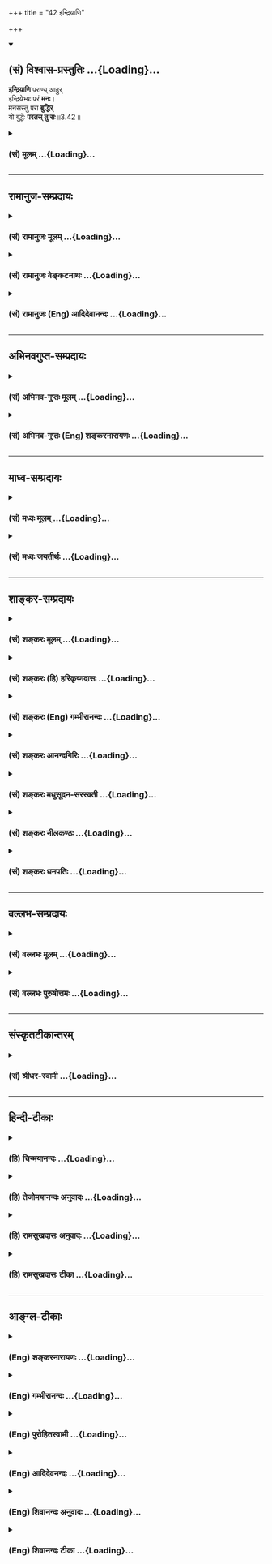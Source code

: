 +++
title = "42 इन्द्रियाणि"

+++
<div class="js_include" newlevelforh1="2" title="(सं) विश्वास-प्रस्तुतिः" unfilled url="/mahAbhAratam/shlokashaH/06-bhIShma-parva/03-bhagavad-gItA-parva/saMskRtam/vishvAsa-prastutiH/03_karma-yogaH/42_indriyANi.md">
<details open><summary><h2>(सं) विश्वास-प्रस्तुतिः ...{Loading}...</h2></summary>

**इन्द्रियाणि** पराण्य् आहुर्  
इन्द्रियेभ्यः परं **मनः**।  
मनसस्तु परा **बुद्धिर्**  
यो बुद्धेः **परतस् तु सः**॥3.42॥
</details>
</div>
<div class="js_include collapsed" newlevelforh1="3" title="(सं) मूलम्" unfilled url="/mahAbhAratam/shlokashaH/06-bhIShma-parva/03-bhagavad-gItA-parva/saMskRtam/mUlam/03_karma-yogaH/42_indriyANi.md">
<details><summary><h3>(सं) मूलम् ...{Loading}...</h3></summary>

इन्द्रियाणि पराण्याहुरिन्द्रियेभ्यः परं मनः।  
मनसस्तु परा बुद्धिर्यो बुद्धेः परतस्तु सः।।3.42।।
</details>
</div>


_________________
## रामानुज-सम्प्रदायः
<div class="js_include collapsed" newlevelforh1="3" title="(सं) रामानुजः मूलम्" unfilled url="/mahAbhAratam/shlokashaH/06-bhIShma-parva/03-bhagavad-gItA-parva/saMskRtam/rAmAnujaH/mUlam/03_karma-yogaH/42_indriyANi.md">
<details><summary><h3>(सं) रामानुजः मूलम् ...{Loading}...</h3></summary>

।।3.42।। ज्ञानविरोधे प्रधानानि **इन्द्रियाणि आहुः** यत इन्द्रियेषु
विषयव्यापृतेषु आत्मनि ज्ञानं न प्रवर्तते **इन्द्रियेभ्यः परं मनः**
इन्द्रियेषु उपरतेषु अपि मनसि विषयप्रवणे आत्मज्ञानं न संभवति। **मनसः तु
परा बुद्धिः** मनसि विषयान्तरविमुखे अपि विपरीताध्यवसायप्रवृत्तायां बुद्धौ
न आत्मज्ञानं प्रवर्तते। सर्वेषु बुद्धिपर्यन्तेषु उपरतेषु अपि
इच्छापर्यायः कामो रजःसमुद्भवो वर्तते चेत् स एव एतानि इन्द्रियादीनि अपि
स्वविषयेषु वर्तयित्वा आत्मज्ञानं निरुणद्धि तदिदम् उच्यते **यो बुद्धेः
परतः तु सः** इति बुद्धेः अपि यः परः स काम इत्यर्थः।

</details>
</div>
<div class="js_include collapsed" newlevelforh1="3" title="(सं) रामानुजः वेङ्कटनाथः" unfilled url="/mahAbhAratam/shlokashaH/06-bhIShma-parva/03-bhagavad-gItA-parva/saMskRtam/rAmAnujaH/venkaTanAthaH/03_karma-yogaH/42_indriyANi.md">
<details><summary><h3>(सं) रामानुजः वेङ्कटनाथः ...{Loading}...</h3></summary>

  
  
।।3.42।। एवं विरोधिमात्राणामिन्द्रियाणां नियन्तव्यत्वमुक्तम् अथ
मनोबुद्धिकामानां नियन्तव्यतरतमत्वादिसिद्ध्यर्थमुत्तरोत्तरं विरोधितमत्वेन
निर्दिश्यन्त इत्यभिप्रायेणाह ज्ञानविरोधिष्विति। परशब्दस्यात्र
कारणत्वादिपरत्वायोगात् प्राधान्यमेव विवक्षितम् तच्च प्रकरणवशात्
ज्ञानविरोधापेक्षयेत्यभिप्रायेणोक्तंज्ञानविरोधे प्रधानानीति। प्राधान्यं
चेन्द्रियाणां देशकालादिरूपसामान्यविरोध्यन्तरापेक्षया शरीरापेक्षया वा
सूक्ष्मत्वदुर्ग्रहत्वादिभिः इन्द्रियाणां प्राधान्यहेतुं
विरोधित्वप्रकारमाह यत इति। इन्द्रियेभ्यो मनसः परत्वे हेतुमाह
इन्द्रियेष्विति। पूर्ववाक्यात्यतः इत्यनुषञ्जनीयम्। एवमुत्तरत्रापि
हेतुवाक्ये भाव्यम्। विषयासन्निधानहठात्करणादिना बाह्येन्द्रियेषु विषयेभ्य
उपरतेष्वपि मनसा तत्तद्विषयेषु चिन्त्यमानेष्वात्मज्ञानं न स्यात् ततो
बाह्येन्द्रियोपरतिवेलायामपि विरोधित्वादस्य तेभ्यः परत्वम्। मनसो बुद्धेः
परत्वे हेतुमाह मनसि वृत्त्यन्तरेति। ननु मनसो विषयान्तरवृत्तिवैमुख्ये कथं
तद्गोचराध्यवसायप्रवृत्तिः मनसा कञ्चिद्विषयमालम्ब्य तत्रैव हिकुर्यां न
कुर्यां इत्याद्यध्यवसीयते उच्यते नात्र मनसो
निश्शेषव्यापारनिवृत्तिर्वृत्त्यन्तरवैमुख्यं विवक्षितम् किन्तु
बलादप्यशक्यनिरोधस्वारसिकविषयान्तरप्रावण्यनिवृत्तिः। सूचितं
चैतत्पूर्ववाक्येमनसि विषयप्रवणे इति। अतो यदृच्छया निद्रालस्यादिभिर्मनसः
स्वरसतो विषयैकशरणत्वाभावेऽपि दुराग्रहादिमात्रेण विपरीताध्यवसायप्रवृत्तौ
मनसस्तथाविधमपि प्रावण्यं स्यादेव। एवं चमनसस्तु इति तुशब्दः
शङ्कानिरासार्थः एवंविधवैलक्षण्यार्थो वा। अध्यवसायादपि कामस्य परत्वे
हेतुमाह सर्वेष्विति। वासनाकार्यत्वस्य स्वानुरूपाध्यवसायहेतुत्वस्य च
द्योतनायइच्छापर्याय इत्युक्तम्। इन्द्रियमनोबुद्ध्युपरतिवेलायां कथं
कामस्योत्पत्तिरित्यत्रोक्तंरजस्समुद्भव इति
प्राचीनकर्मोन्मिषितरजोदूषितमनोमात्रसमुद्भव इत्यर्थः। नन्विन्द्रियादीनां
विषयान्तरवैमुख्ये सिद्धे विषयेच्छायाः सद्भावेऽपि को विरोधः
आत्मानुभवेच्छया तत्रैवाध्यवसायमनःप्रावण्ययोरुपपत्तेरित्यत्रोक्तं स
एवेत्यादि। सत्यं आत्मेच्छाप्यस्त्येव सा हि कादाचित्काऽल्पसत्त्वमूला
विषयेच्छा तु प्रचितप्राचीनकर्मोद्भावितनिरन्तरानुवृत्तरजोमूला
तस्मादात्मेच्छा यावदात्मदर्शनाध्यवसायादिकं करोति तावद्विषयेच्छा प्रबला
विषयानुभवाध्यवसायादिकमेव कुर्यादिति भावः। एवमत्र कामस्य पूर्वेषां
प्रवर्तकत्ववचनं बुद्धिमनसोरपि पूर्वपूर्वप्रवर्तकत्वस्य उपलक्षणं
मन्तव्यम्। रजस्समुद्भवो वर्तयित्वेति पदाभ्यां
कामस्याध्यवसायादिनिरपेक्षोत्पत्तिकत्वतदुपकरणत्वलक्षणं वैषम्यं
तुशब्दद्योतितं विवृतम् अर्थान्तरपरत्वमनन्वयभ्रमं च
निरस्यन्नुक्तार्थपरतया चतुर्थं पादमुपादत्तेतदिदमुच्यत इति। परतः
इतिशब्दस्यपूर्ववाक्यत्रयस्थपदशब्दतुल्यार्थत्वात् सार्वविभक्तिकप्रत्ययेन
प्रथमार्थत्वं स इत्यस्य प्रकरणसिद्धं विशेष्यं च व्यञ्जयति
बुद्धेरपीति। अहङ्कारस्य भोक्त्रधिष्ठानाद्बुद्धेः परत्वं इति
केषाञ्चिद्व्याख्यानं प्रकृतासङ्गत्यादिभिरनादरणीयम्। ननुइन्द्रियेभ्यः परा
ह्यर्था अर्थेभ्यश्च परं मनः। मनसस्तु पराबुद्धिर्बुद्धेरात्मा महान्
परः।। महतः परमव्यक्तमव्यक्तात्पुरुषः परः। पुरुषान्न परं किञ्चित्सा काष्ठा
सा परा गतिः इति हि कठवल्ल्यां 1।3।1011 नियन्तव्यवर्गः श्रूयते। स्पष्टं
चेदम्आनुमानिकमप्येकेषाम् ब्र.सू.1।4।1 इत्यधिकरणे व्याख्यातम्। अस्मिन्नपि
श्लोके तत्प्रत्यभिज्ञायते। न चेन्द्रियमनसोर्मध्येऽर्थानामदर्शनात्महतः
परमव्यक्तमव्यक्तात्पुरुषः परः इत्यनयोरनुपादानाच्च भिन्नार्थत्वमिति
वाच्यम् सङ्ग्रहविस्तररूपेण कतिपयानभिधानसकलाभिधानयोरुपपत्तेः
सृष्टिप्रकरणादिषु कतिपयसमस्तसृज्यतत्त्वादिनिर्देशवत्। आहुः इति बहुवचनात्
क्वचिदन्यत्रास्यार्थस्याभिधानमवश्याभ्युपगन्तव्यम् ततश्चयो बुद्धेः
परतस्तु सः इत्यस्यबुद्धेरात्मा महान्परः इत्यनेन
तुल्यार्थत्वादात्मविषयत्वमेवोचितम् एवं च सतिएवं बुद्धेः परं बुद्ध्वा
इत्यादौ उत्तरश्लोकेऽपि द्वितीयान्तात्मशब्दश्चेतनविषयतयोपपन्नतरः स्यात्
अतः कथं स काम इति व्याख्यायते उच्यते यद्यपीन्द्रियादित्रयं तदेवात्र
प्रत्यभिज्ञातम् तथापि स एव क्रमोऽत्र कात्स्न्र्येन न विवक्षितः
पूर्वत्रइन्द्रियाणि मनो बुद्धिः 3।40 इति श्लोके
निर्दिष्टानामिन्द्रियादीनां कामपर्यन्तानां चतुर्णां विरोधिनामेवात्र
तारतम्यनिर्देशोपपत्तेः इन्द्रियमनोबुद्धीनां च क्रमस्यात्र न
कश्चिद्भङ्गः। कठवल्ल्यर्थपरत्वे त्वर्थानामत्रानिर्देशान्मात्रया
क्रमभङ्गः स्यात्। विरोधित्वे जेतव्यत्वे च प्रधानतया पूर्वत्रोत्तरत्र च
काम एव व्यपदिश्यते। अतः स एवात्र सर्वप्रधानतयायो बुद्धेः परतस्तु सः इति
निर्देशमर्हति अन्यथा स इति शब्दस्य विशेष्यमौपनिषदं दूरस्थं स्यात् यदि
त्वात्माऽप्यत्र नियन्तव्यतयाऽभिमतः तदाइन्द्रियाणि मनो बुद्धिः 3।40
इत्यत्राप्यात्माप्यधिष्ठानतया व्यपदिश्येत न चैतत् तथाकृतम्। आत्मा हि
तत्र चतुर्भिर्मोहनीयतया व्यपदिष्टः अतश्चतुर्णां नियमनमेवानेन कार्यम् तथा
सत्युत्तरश्लोकस्थात्मशब्दोऽप्येतदनुरोधेन वर्णनीयः। एतस्यैवानुवादो हिएवं
बुद्धेः परम्  
  

</details>
</div>
<div class="js_include collapsed" newlevelforh1="3" title="(सं) रामानुजः (Eng) आदिदेवानन्दः" unfilled url="/mahAbhAratam/shlokashaH/06-bhIShma-parva/03-bhagavad-gItA-parva/saMskRtam/rAmAnujaH/english/AdidevAnandaH/03_karma-yogaH/42_indriyANi.md">
<details><summary><h3>(सं) रामानुजः (Eng) आदिदेवानन्दः ...{Loading}...</h3></summary>

3.42 The senses are called the important obstacles of knowledge, because when the senses keep operating on their objects, the knowledge of the self cannot arise. 'The mind is higher than the senses': even if the senses are withdrawn, if the Manas (mind) ruminates over sense objects,
knowledge of the self cannot be had. 'The intellect (Buddhi) is greater
than the mind', i.e., even if the mind is indifferent to sense objects,
a perverted decision by the intellect can obstruct the dawn of the
knowledge of the self. But even if all of them upto the intellect are
ietened from their activity, still when desire, identified with will,
originating from Rajas, is operating, it by itself obstructs the
knowledge of the self by inducing the senses etc., to operate in their
fields. Thus it is said here: 'But what is greater than intellect is
that.' What is greater than the intellect - is desire. Such is the sense
of the last sentence here.

</details>
</div>


_________________
## अभिनवगुप्त-सम्प्रदायः
<div class="js_include collapsed" newlevelforh1="3" title="(सं) अभिनव-गुप्तः मूलम्" unfilled url="/mahAbhAratam/shlokashaH/06-bhIShma-parva/03-bhagavad-gItA-parva/saMskRtam/abhinava-guptaH/mUlam/03_karma-yogaH/42_indriyANi.md">
<details><summary><h3>(सं) अभिनव-गुप्तः मूलम् ...{Loading}...</h3></summary>

।।3.42 3.43।। अत्र युक्तिं श्लोकद्वयेनाह +++(S omits श्लोकद्वयेन)+++
इन्द्रियाणीति। एवमिति। यत इन्द्रियाणि शत्रुलक्षणात् विषयात् अन्यानि
तेभ्यश्चान्यत् मनः तस्मादपि बुद्धेर्व्यतिरेकः बुद्धेरपि
यस्यान्यस्वभावत्वं स आत्मा। एवमिन्द्रियोत्पन्नेन क्रोधेन कथं मनसः
बुद्धेरात्मनो वा क्षोभ इति पर्यालोचयेत् इत्यर्थः। रहस्यविदां त्वयमाशयः +++(N
ह्ययमाशयः)+++ बुद्धेः यः परत्र वर्तते परोऽहंकारः सर्वमहम् इत्यभेदात्मा स
खलु परमोऽभेदः। अत एव च परिपूर्णस्य खण्डनाभावात् न क्रोधादय उत्पद्यन्ते
+++(S N उदयन्ते)+++। अतः परमहंकारं परमोत्साहं संविदात्मकं +++(K परोत्साहसंवि )+++
गृहीत्वा क्रोधमविद्यत्मानं शत्रु जहि इति।  
  
।। शिवम्।।

</details>
</div>
<div class="js_include collapsed" newlevelforh1="3" title="(सं) अभिनव-गुप्तः (Eng) शङ्करनारायणः" unfilled url="/mahAbhAratam/shlokashaH/06-bhIShma-parva/03-bhagavad-gItA-parva/saMskRtam/abhinava-guptaH/english/shankaranArAyaNaH/03_karma-yogaH/42_indriyANi.md">
<details><summary><h3>(सं) अभिनव-गुप्तः (Eng) शङ्करनारायणः ...{Loading}...</h3></summary>

3.42 See Comment under 3.43

</details>
</div>


_________________
## माध्व-सम्प्रदायः
<div class="js_include collapsed" newlevelforh1="3" title="(सं) मध्वः मूलम्" unfilled url="/mahAbhAratam/shlokashaH/06-bhIShma-parva/03-bhagavad-gItA-parva/saMskRtam/madhvaH/mUlam/03_karma-yogaH/42_indriyANi.md">
<details><summary><h3>(सं) मध्वः मूलम् ...{Loading}...</h3></summary>

।।3.42।। शत्रुहनने आयुधरूपं ज्ञानं वक्तुं ज्ञेयमाह
इन्द्रियाणीति। असङ्गज्ञानासिमादाय तरातिपारं इति ह्युक्तम्।
शरीरादिन्द्रियाणि पराणि उत्कृष्टानि। न केवलं बुद्धेः परः
श्रुत्युक्तप्रकारेणाव्यक्तादपि अव्यक्तात्पुरुषः परः कठो.3।11 इति हि
श्रुतिः। न च तत्र तत्रोक्तैकदेशज्ञानमात्रेण भवति मुक्तिः।
सार्वत्रिकगुणोपसंहारो हि भगवता गुणोपसंहारपादेऽभिहितःआनन्दादयः प्रधानस्य
ब्र.सू.3।3।11 इत्यादिना। तथा चान्यत्रअपौरुषेयवेदेषु विष्णुवेदेषु चैव हि।
सर्वत्र ये गुणाः प्रोक्ताः सम्प्रदायागताश्च ये। सर्वैस्तैः सह विज्ञाय ये
पश्यन्ति परं हरिम्। तेषामेव भवेन्मुक्तिर्नान्यथा तु कथञ्चन इति गारुडे।
तस्मादव्यक्तादपि परत्वेन ज्ञेयः। न चात्र जीव उच्यतेरसोऽप्यस्य परं
दृष्ट्वा निवर्तते 2।59 इत्युक्तत्वात्। अविज्ञाय परं मत्तो जयः कामस्य वै
कुतः इति च। अतः परमात्मज्ञानमेवात्र विवक्षितम्। आत्मानं मनः। आत्मना
बुद्ध्या।

</details>
</div>
<div class="js_include collapsed" newlevelforh1="3" title="(सं) मध्वः जयतीर्थः" unfilled url="/mahAbhAratam/shlokashaH/06-bhIShma-parva/03-bhagavad-gItA-parva/saMskRtam/madhvaH/jayatIrthaH/03_karma-yogaH/42_indriyANi.md">
<details><summary><h3>(सं) मध्वः जयतीर्थः ...{Loading}...</h3></summary>

।।3.42।। इन्द्रियाणि पराणि इत्यस्य पूर्वेण सङ्गतिर्न दृश्यते अत आह
**शत्रुहनन** इति। एवं बुद्धेः परं 3।43 इत्यनेन वक्तुं
ज्ञानस्यात्रायुधत्वे प्रमाणमाह **असङ्गे**ति। असङ्गं वैराग्यसहितम्। तराति
पारं पारमतितर छन्दसि परेऽपि अष्टा.1।4।81 इति वचनात्।
परत्वस्यावधिसापेक्षत्वात्कस्मादिन्द्रियाणि पराणि इत्यत आह **शरीरादि**ति।
सन्निधानादिति भावः। किं परत्वमन्यत्वं नेत्याह **उत्कृष्टानी**तिं। यो
बुद्धेः परतस्तु सः इति परमात्मोच्यते तस्य बुद्धेः परत्वे महताऽऽत्मना
साम्यं स्यादत आह **न केवलमि**ति। काऽसौ श्रुतिर्यद्बलादध्याहारः इत्यत आह
**अव्यक्तादि**ति। अस्तु भगवानव्यक्तादपि कामादिजयार्थं बुद्धेः परत्वेनैव
ज्ञातेनालं किं प्रमाणान्तरसिद्धाध्याहारेण इत्यत आह **न चे**ति। कामादिजयो
हि मुक्तिद्वारं न च मुक्तिरेकदेशज्ञानमात्रेण भवति। कुतः इत्यत आह
**सार्वत्रिके**ति। तस्यान्यथाव्याख्यानेऽपि स्पष्टं प्रमाणमाह **तथा
चे**ति। सर्वत्रैवेति सम्बन्धः। वेदाद्यनुक्ता अपि भगवत्सम्प्रदायागतास्तैः
सह तैः सहितम्। न च तत्रेत्युक्तमुपसंहरति **तस्मादि**ति। मायावादी तुयो
बुद्धेः परतस्तु सः इत्यनेन जीव उच्यत इत्याह तन्निराकरोति **न चे**ति।
कुतः इति चेत्। एवं बुद्धेः परं इत्येतज्ज्ञानस्य कामविनाशसाधनत्वोक्तेः।
तस्याश्च भगवत्परिग्रहे घटनादन्यथाऽघटनादिति भावेनोभयत्र प्रमाणमाह
**रसोऽपी**ति। न चात्रेत्युक्तमुपसंहरति **अत** इति। **भास्कर**स्तु
कामोऽत्रोच्यत इत्याह तदतीव मंदं कामः सङ्कल्पः बृ.उ.1।5।3 इत्यादिश्रुतेः
तस्य मनोधर्मस्य तत्परत्वानुपपत्तेः। पक्षद्वयेऽपिइन्द्रियाणि पराणि
इत्यादिना तारतम्योक्तेर्न प्रयोजनमस्तीति। संस्तभ्यात्मानमात्मना 3।43
इत्यस्य जीवात्मानं परमात्मनैकीकृत्येतिव्याख्यानं
शब्दबाह्यमित्याशयवानात्मशब्दद्वयं व्याख्याति **आत्मानमि**ति।

</details>
</div>


_________________
## शाङ्कर-सम्प्रदायः
<div class="js_include collapsed" newlevelforh1="3" title="(सं) शङ्करः मूलम्" unfilled url="/mahAbhAratam/shlokashaH/06-bhIShma-parva/03-bhagavad-gItA-parva/saMskRtam/shankaraH/mUlam/03_karma-yogaH/42_indriyANi.md">
<details><summary><h3>(सं) शङ्करः मूलम् ...{Loading}...</h3></summary>

।।3.42।। **इन्द्रियाणि** श्रोत्रादीनि पञ्च देहं स्थूलं बाह्यं
परिच्छिन्नं च अपेक्ष्य सौक्ष्म्यान्तरत्वव्यापित्वाद्यपेक्षया **पराणि**
प्रकृष्टानि **आहुः** पण्डिताः। तथा **इन्द्रियेभ्यः परं मनः**
संकल्पविकल्पात्मकम्। तथा **मनसः** तु **परा बुद्धिः** निश्चयात्मिका। तथा
**यः** सर्वदृश्येभ्यः बुद्ध्यन्तेभ्यः आभ्यन्तरः यं देहिनम्
इन्द्रियादिभिः आश्रयैः युक्तः कामः ज्ञानावरणद्वारेण मोहयति इत्युक्तम्।
**बुद्धेः परतस्तु सः** **सः बुद्धेः** द्रष्टा परमात्मा।। ततः किम्

</details>
</div>
<div class="js_include collapsed" newlevelforh1="3" title="(सं) शङ्करः (हि) हरिकृष्णदासः" unfilled url="/mahAbhAratam/shlokashaH/06-bhIShma-parva/03-bhagavad-gItA-parva/saMskRtam/shankaraH/hindI/harikRShNadAsaH/03_karma-yogaH/42_indriyANi.md">
<details><summary><h3>(सं) शङ्करः (हि) हरिकृष्णदासः ...{Loading}...</h3></summary>

।।3.42।। पहले इन्द्रियोंको वशमें करके कामरूप शत्रुका त्याग कर ऐसा कहा सो
किसका आश्रय लेकर इसका त्याग करना चाहिये यह बतलाते हैं पण्डितजन बाह्य
परिच्छिन्न और स्थूल देहकी अपेक्षा सूक्ष्म अन्तरस्थ और व्यापक आदि गुणोंसे
युक्त होनेके कारण श्रोत्रादि पञ्च ज्ञानेन्द्रियोंको पर अर्थात् श्रेष्ठ
कहते हैं। तथा इन्द्रियोंकी अपेक्षा संकल्पविकल्पात्मक मनको श्रेष्ठ कहते
हैं और मनकी अपेक्षा निश्चयात्मिका बुद्धिको श्रेष्ठ बताते हैं। एवं जो
बुद्धिपर्यन्त समस्त दृश्य पदार्थोंके अन्तरव्यापी है जिसके विषयमें कहा है
कि उस आत्माको इन्द्रियादि आश्रयोंसे युक्त काम ज्ञानावरणद्वारा मोहित किया
करता है वह बुद्धिका ( भी ) द्रष्टा परमात्मा ( सबसे श्रेष्ठ ) है।

</details>
</div>
<div class="js_include collapsed" newlevelforh1="3" title="(सं) शङ्करः (Eng) गम्भीरानन्दः" unfilled url="/mahAbhAratam/shlokashaH/06-bhIShma-parva/03-bhagavad-gItA-parva/saMskRtam/shankaraH/english/gambhIrAnandaH/03_karma-yogaH/42_indriyANi.md">
<details><summary><h3>(सं) शङ्करः (Eng) गम्भीरानन्दः ...{Loading}...</h3></summary>

3.42 The learned ones ahuh, say; that indriyani, the five \[Five
sense-organs: of vision, hearning, taste, smell and touch; five
motor-organs: hands, feet, speech, and for excretion and
generation-these latter five are also understood in the present
context.\] organs-ear etc., are parani, superior, to the external, gross
and limited body, from the point of view of subtlety, inner position,
pervasiveness, etc. So also, manah, the mind, having the nature of
thinking and doubting; \[Sankalpa: will, volition, intention, thought,
reflection, imangination, etc. vikalpa:doubt, uncertainly, indecision,
suspicion, error, etc.-V.S.A.\] is param, superior; indriyhyah, to the
organs. Similarly, buddhih, the intellect, having the nature of
determination; is para, superior; manasah, to the mind. And yah, the one
who is innermost as compared with all the objects of perception ending
with the intellect, and with regard to which Dweller in the body it has
been said that desire, in association with its 'abodes' counting from
the organs, deludes It by shrouding Knowledge; sah, that one; is tu,
however; paratah, superior; buddheh, to the intellect- He, the supreme
Self, is the witness of the intellect. \[The portion, 'with regard to
which Dweller৷৷.the supreme Self,' is translated from Ast. Which has the
same reading here as the A.A. The G1. Pr. Makes the "abode'' counting
from the organs' an adjective of 'the Dweller in the body', and omits
the portion, 'is tu, however৷৷.buddheh, to the intellect'.-Tr.\]

</details>
</div>
<div class="js_include collapsed" newlevelforh1="3" title="(सं) शङ्करः आनन्दगिरिः" unfilled url="/mahAbhAratam/shlokashaH/06-bhIShma-parva/03-bhagavad-gItA-parva/saMskRtam/shankaraH/AnandagiriH/03_karma-yogaH/42_indriyANi.md">
<details><summary><h3>(सं) शङ्करः आनन्दगिरिः ...{Loading}...</h3></summary>

।।3.42।। पूर्वोक्तमनूद्य कामत्यागस्य दुष्करत्वं मन्वानो
रसोऽप्यस्येत्यत्रोक्तमेव स्पष्टीकर्तुं प्रश्नपूर्वकं श्लोकान्तरमवतारयति
**इन्द्रियाणीत्यादिना।** पञ्चेति ज्ञानेन्द्रियवत्कर्मेन्द्रियाण्यपि
वागादीनि गृह्यन्ते। किमपेक्षया तेषां परत्वं तत्राह **देहमिति।** तथापि
केन प्रकारेण परत्वं तदाह **सौक्ष्म्येति।** आदिशब्देन कारणत्वादि गृह्यते।
इन्द्रियापेक्षया सूक्ष्मत्वादिना मनसः स्वरूपोक्तिपूर्वकं परत्वं कथयति
**तथेति।** मनसि दर्शितं न्यायं बुद्धावतिदिशति **तथा मनसस्त्विति।** यो
बुद्धेरित्यादि व्याचष्टे **तथेत्यादिना।**
आत्मनोयथोक्तविशेषणस्याप्रकृतत्वमाशङ्क्याह **यं देहिनमिति।**

</details>
</div>
<div class="js_include collapsed" newlevelforh1="3" title="(सं) शङ्करः मधुसूदन-सरस्वती" unfilled url="/mahAbhAratam/shlokashaH/06-bhIShma-parva/03-bhagavad-gItA-parva/saMskRtam/shankaraH/madhusUdana-sarasvatI/03_karma-yogaH/42_indriyANi.md">
<details><summary><h3>(सं) शङ्करः मधुसूदन-सरस्वती ...{Loading}...</h3></summary>

।।3.42।। ननु
यथाकथंचिद्बाह्येन्द्रियनियमसंभवेप्यान्तरतृष्णात्यागोऽतिदुष्कर इति चेत्।
न। रसोऽप्यस्य परं दृष्ट्वा निवर्तत इत्यत्र परदर्शनस्य
रसाभिधानीयकतृष्णात्यागसाधनस्य प्रागुक्तेः। तर्हि कोऽसौ परो
यद्दर्शनात्तृष्णानिवृत्तिरित्याशङ्क्य शुद्धमात्मानं परशब्दवाच्यं
देहादिभ्यो विविच्य दर्शयति श्रोत्रादीनि ज्ञानेन्द्रियाणि पञ्च स्थूलं जडं
परिच्छिन्नं बाह्यं च देहमपेक्ष्य पराणि
सूक्ष्मत्वात्प्रकाशकत्वाद्व्यापकत्वाह्यापकत्वादन्तःस्थत्वाच्च
प्रकृष्टान्याहुः पण्डिताः श्रुतयो वा। तथेन्द्रियेभ्यः परं मनः
संकल्पविकल्पात्मकं तत्प्रवर्तकत्वात्। तथा मनसस्तु परा
बुद्धिरध्यवसायात्मिका। अध्यवसायो हि निश्चयस्तत्पूर्वकएव
संकल्पादिर्मनोधर्मः। यस्तु बुद्धेः परतस्तद्भासकत्वेवनावस्थितः यं
देहिनमिन्द्रियादिभिराश्रयैर्युक्तः कामो ज्ञानावरणद्वारा मोहयतीत्युक्तं स
बुद्धेर्द्रष्टा पर आत्मास एष इह प्रविष्टः इतिवद्व्यवहितस्यापि देहिनस्तदा
परामर्शः। अत्रार्थे श्रुतिःइन्द्रियेभ्यः परा ह्यर्था अर्थेभ्यश्च परं
मनः। मनसस्तु परा बुद्धिर्बुद्धेरात्मा महान्परः। महतः
परमव्यक्तमव्यक्तात्पुरुषः परः। पुरुषान्न परं किंचित्सा काष्ठा सा परा
गतिः।। इति। अत्रात्मनः परत्वस्यैव
वाक्यतात्पर्यविषयत्वादिन्द्रियादिपरत्वस्याविवक्षितत्वात्। इन्द्रियेभ्यः
परा ह्यर्था इति स्थानेऽर्थेभ्यः पराणीन्द्रियाणीति विवक्षाभेदेन भगवदुक्तं
न विरुध्यते। बुद्धेरस्मदादिव्यष्टिबुद्धेः सकाशान्महानात्मा
समष्टिबुद्धिरूपः परःमनो महान्मतिर्ब्रह्मा पूर्बूद्धिः ख्यातिरीश्वरः इति
वायुपुराणवचनात्। महतो हैरण्यगर्भ्या बुद्धेः परमव्यक्तमव्याकृतं
सर्वजगद्बीजं मायाख्यंमायां तु प्रकृतिं विद्यात् इति श्रुतेःतद्धेदं
तर्ह्यव्याकृतमासीत् इति च। अव्यक्तात्सकाशात्सकलजडवर्गप्रकाशकः पुरुषः
पूर्ण आत्मापरः तस्मादपि कश्चिदन्यः परः स्यादित्यत आह पुरुषान्न परं
किंचिदिति। कुत एवं। यस्मात् सा काष्ठा समाप्तिः। सर्वाधिष्ठानत्वात्सा परा
गतिः। सोऽध्वनः पारमाप्नोति तद्विष्णोः परमं पदम् इत्यादिश्रुतिप्रसिद्धा
परा गतिरपि सैवेत्यर्थः। तदेतत्सर्वं यो बुद्धेः परतस्तु स इत्यनेनोक्तम्।

</details>
</div>
<div class="js_include collapsed" newlevelforh1="3" title="(सं) शङ्करः नीलकण्ठः" unfilled url="/mahAbhAratam/shlokashaH/06-bhIShma-parva/03-bhagavad-gItA-parva/saMskRtam/shankaraH/nIlakaNThaH/03_karma-yogaH/42_indriyANi.md">
<details><summary><h3>(सं) शङ्करः नीलकण्ठः ...{Loading}...</h3></summary>

।।3.42।। न केवलं बाह्येन्द्रियजयनैव कृतार्थत्वं किंतु मनोबुद्ध्योरपि जयः
कर्तव्यः कामस्य समूलोच्छेदाय। त्रिप्राकारदुर्गस्थस्य
सामन्तस्येवाभ्यन्तरप्राकारद्वयजयेन। अतो मनोबुद्ध्योर्जयार्थं योगं
दर्शयति **इन्द्रियाणीति।** अत्र परत्वं सूक्ष्मत्वेन कारणत्वेन वा
बोध्यम्। इन्द्रियाणि चक्षुरादीनि पराणि स्वविषयेभ्यः
पृथिव्यादिस्वाश्रयसहितेभ्यो गन्धादिभ्यो वित्तपुत्रशरीरेभ्यश्च तेषां
तत्कारणत्वात्। तथा च कौषीतकिनः समामनन्ति ब्राह्मणेप्राणेभ्यो देवा
देवेभ्यो लोकाः इति। व्युच्चरन्तीत्यनुषज्ज्यते। प्राणेभ्य इन्द्रियेभ्यो
देवास्तदधिष्ठात्र्यो देवता उत्पद्यन्ते देवेभ्यश्च लोका भूतभौतिका
उत्पद्यन्त इति श्रुत्यर्थः। इन्द्रियेभ्यः परं मनःमनसा ह्येव पश्यति मनसा
शृणोति इति श्रुतेरिन्द्रियाणां मनोविकारत्वात्। तेन बाह्यार्थेभ्य
इन्द्रियाण्याकृष्य मनसि प्रविलापनीयानीति दर्शितम्। केवलं
परत्वमात्रप्रतिपादने प्रयोजनाभावात्मनसस्तु परा
बुद्धिःतस्माद्वाएतस्मान्मनोमयात् अन्योन्तर आत्मा विज्ञानमयः इति श्रुतेः।
मनसः प्रविलापनं तत्कारणे बुद्धौ कर्तव्यमित्यर्थः।
समष्टिबुद्धेरप्यत्रैवान्तर्भावः। यो बुद्धेः परतस्तु सः। यस्तु। तु शब्दो
भास्यवर्गाद्बुद्ध्यादेर्भासकस्य ज्ञानस्य वैलक्षण्यं गमयति। यो बुद्धेरपि
परतः स ज्ञानपदाभिधेयः कामेन उल्बेन गर्भ इव आवृत इति व्यवहितेन संबन्धः।
तथा च श्रुतिःयच्छेद्वाङ्मनसी प्राज्ञस्तद्यच्छेज्ज्ञानमात्मनि।
ज्ञानमात्मनि महति तद्यच्छेच्छान्त आत्मनि इति। एतदुक्तं भवति
वागादिबाह्येन्द्रियव्यापारमुत्सृज्य मनोमात्रेणावतिष्ठेत। मनोऽपि
विषयविकल्पाभिमुखं ज्ञानात्मशब्दोदितायां बुद्धौ धारयेत्। तामपि
महत्यात्मनि समष्टिबुद्धौ धारयेत्। ततं तं महान्तमात्मानं शान्ते निष्कले
परस्मिञ्जयोतिषि प्रत्यगात्मनि धारयेदिति।

</details>
</div>
<div class="js_include collapsed" newlevelforh1="3" title="(सं) शङ्करः धनपतिः" unfilled url="/mahAbhAratam/shlokashaH/06-bhIShma-parva/03-bhagavad-gItA-parva/saMskRtam/shankaraH/dhanapatiH/03_karma-yogaH/42_indriyANi.md">
<details><summary><h3>(सं) शङ्करः धनपतिः ...{Loading}...</h3></summary>

।।3.42।। इन्द्रियाण्यादौ नियम्य कामं वैरिणं जहिहीत्युक्तं तत्र किमाश्रयः
कामं जह्यादित्यपेक्षायांरसोऽप्यस्य परं दृष्ट्वा निवर्तते इत्युक्तं
स्मारयन्परं ज्ञापयति। इन्द्रियाणि श्रोत्रादिनि देहं स्थूलं बाह्यं
परिच्छिन्नं चापेक्ष्य सौक्ष्भ्यान्तरस्थितत्वव्यापित्वाद्यपेक्षया पराणि
पृकृष्टान्याहुः पण्डिता उक्तविवक्षया। नतु श्रुतयः
साक्षादाहुःइन्द्रियेभ्यः परा ह्यर्था इति श्रुतावुक्तत्वात्।
तथेन्द्रियेभ्यः परं मनः संकल्पविकल्पात्मकम्। मनसस्तु
बुद्धिर्निश्चयात्मिका परा। बुद्धेः परतस्तु सः बुद्धेर्द्रष्टा परमात्माः
यः सर्वदृश्येभ्यो बुद्य्घन्तेभ्यः आभ्यन्तरः
यमिन्द्रियादिभिराश्रयैर्युक्तः कामो ज्ञानावरणद्वारा मोहयति। परतस्तु
इत्युक्तिस्तुबुद्धेरात्मा महान्परः। महतः परमव्यक्तमव्यक्तात्पुरुषः परः।
पुरुषान्न परं किंचित्सा काष्ठा सा परा गतिः इति। श्रुत्यर्थसंग्रहार्था
श्रुत्यनुसारेणेन्द्रियेभ्यः परा ह्यर्था इति वक्तव्येऽपि एवं भगवत उक्तिः
सफला पूर्वपुरुषपरत्वप्रतिपादनायाः श्रुतेरफलार्थादिपरत्वाभिधाने
तात्पर्याभावज्ञापनार्थेति मन्तव्यम्। तदुक्तंआध्यानाय प्रयोजनाभावात्
आत्मशब्दाच्च इति।

</details>
</div>


_________________
## वल्लभ-सम्प्रदायः
<div class="js_include collapsed" newlevelforh1="3" title="(सं) वल्लभः मूलम्" unfilled url="/mahAbhAratam/shlokashaH/06-bhIShma-parva/03-bhagavad-gItA-parva/saMskRtam/vallabhaH/mUlam/03_karma-yogaH/42_indriyANi.md">
<details><summary><h3>(सं) वल्लभः मूलम् ...{Loading}...</h3></summary>

।।3.42।। ज्ञानविरोधिषु प्रधानत्वेन निर्दिशन्नाह इन्द्रियाणीति। पराणीति
अत्र परशब्दो बलवत्प्रतीपत्वसूचकः। यः कामो बुद्धेः परतः सर्वैरिति।

</details>
</div>
<div class="js_include collapsed" newlevelforh1="3" title="(सं) वल्लभः पुरुषोत्तमः" unfilled url="/mahAbhAratam/shlokashaH/06-bhIShma-parva/03-bhagavad-gItA-parva/saMskRtam/vallabhaH/puruShottamaH/03_karma-yogaH/42_indriyANi.md">
<details><summary><h3>(सं) वल्लभः पुरुषोत्तमः ...{Loading}...</h3></summary>

  
  
।।3.42।। नन्विन्द्रियादीनां भगवत्स्वरूपादिविषयानुभावकानां नियमने किं फलं
इत्यत आह इन्द्रियाणीति। इन्द्रियाणिअक्षण्वतां फलमिदं भाग.10।21।7 इति
न्यायेन भगवत्स्वरूपदर्शनादिविषयानुभावकत्वेन पराण्युत्कृष्टान्याहुः।
भक्ता इति शेषः। मनसोऽन्यत्र स्थितेन्द्रियैः संयुक्तंभगवत्स्वरूपं न
फलरूपं मारणीयदैत्यादिभिरिवेतीन्द्रियेभ्यः परमुत्कृष्टं मन आहुः मनोऽपि
कामनाद्यशुद्ध्या बुद्ध्या हतं सन्न फलं साधयत्यत आहुः मनसस्तु
सकाशाद्बुद्धिः परा उत्कृष्टेत्यर्थः। अत्रायं भावः भगवान्
लौकिकदेहेन्द्रियादिभिर्नानुभाव्यः।
किन्त्वविकृतालौकिकभावात्मकात्मस्वरूपेण अतः स आत्मैवोत्तम इति भावः।  
  

</details>
</div>


_________________
## संस्कृतटीकान्तरम्
<div class="js_include collapsed" newlevelforh1="3" title="(सं) श्रीधर-स्वामी" unfilled url="/mahAbhAratam/shlokashaH/06-bhIShma-parva/03-bhagavad-gItA-parva/saMskRtam/shrIdhara-svAmI/03_karma-yogaH/42_indriyANi.md">
<details><summary><h3>(सं) श्रीधर-स्वामी ...{Loading}...</h3></summary>

।।3.42।। अथात्र प्रसन्नतया चित्तप्रणिधानेनेन्द्रियाणि नियन्तुं शक्यन्ते
तदात्मस्वरूपं देहादिभ्यो विविच्य दर्शयति **इन्द्रियाणीति।** इन्द्रियाणि
देहादिभ्यो ग्राह्येभ्यः पराणि श्रेष्ठान्याहुः।
सूक्ष्मत्वात्प्रकाशकत्वाच्च। अतएव तद्व्यतिरिक्तत्वमप्यर्थादुक्तं भवति।
इन्द्रियेभ्यश्च संकल्पात्मकं मनः परम् तत्प्रवर्तकत्वात्। मनसस्तु
बुद्धिर्निश्चयात्मिका परा निश्चयपूर्वकत्वात्संकल्पस्य। यस्तु बुद्धेः परः
तत्साक्षित्वेनावस्थितः सर्वान्तरः स आत्मा विमोहयति देहिनमिति
देहिशब्दोक्त आत्मा स इति परामृश्यते।

</details>
</div>


_________________
## हिन्दी-टीकाः
<div class="js_include collapsed" newlevelforh1="3" title="(हि) चिन्मयानन्दः" unfilled url="/mahAbhAratam/shlokashaH/06-bhIShma-parva/03-bhagavad-gItA-parva/hindI/chinmayAnandaH/03_karma-yogaH/42_indriyANi.md">
<details><summary><h3>(हि) चिन्मयानन्दः ...{Loading}...</h3></summary>

।।3.42।। तृतीय अध्याय के अन्तिम दो श्लोकों में व्यास जी ने उस परिपूर्ण
साधना की ओर संकेत किया है जिसके अभ्यास से कोई भी साधक सफलतापूर्वक अपने
शत्रु काम को खोजकर उसका नाश कर सकता है।  
  
यद्यपि भगवद्गीता के प्रारम्भ के अध्यायों में ही हम ध्यानविधि के विस्तृत
विवेचन की अपेक्षा नहीं कर सकते फिर भी इन श्लोकों में भगवान् आत्मप्राप्ति
के उपाय रूप ध्यानविधि की रूपरेखा प्रस्तुत करते हैं।  
  
बाह्य जगत् की वस्तुओं की तुलना में हमारे लिए अपनी इन्द्रियाँ अधिक
महत्त्व की होती हैं। कर्मेन्द्रियों की अपेक्षा ज्ञानेन्द्रियाँ अधिक
श्रेष्ठ और सूक्ष्म हैं। हमारा सबका अनुभव है कि मन ही इन्द्रियों को
नियन्त्रित करता है अत यहाँ मन को इन्द्रियों से सूक्ष्म और परे कहा गया
है। निसन्देह मन के विचरण का क्षेत्र पर्याप्त विस्तृत है फिर भी उसकी अपनी
सीमाएँ हैं। एक ज्ञान के पश्चात् अन्य ज्ञान को प्राप्त कर हम अपने मन की
सीमा बढ़ाते हैं और विजय के इस अभियान में बुद्धि ही सर्वप्रथम मन के
वर्तमान ज्ञान की सीमा रेखा को पार करके उसके लिए ज्ञान के नये राज्यों को
विजित करती है। इस दृष्टि से बुद्धि की व्यापकता और भी अधिक विस्तृत है
इसलिए बुद्धि को मन से श्रेष्ठतर कहा गया है। जो बुद्धि के भी परे तत्त्व
है उसे ही आत्मा कहते हैं। बुद्धिवृत्तियों को प्रकाशित करने वाला चैतन्य
बुद्धि से भी सूक्ष्म होना ही चाहिये। उपनिषदों में कहा गया है कि इस
चैतन्यस्वरूप आत्मा के परे और कुछ नहीं है। ध्यानसाधनामें शरीर मन और
बुद्धि उपाधियों से अपने तादात्म्य को हटाकर आत्मस्वरूप में स्थित होने का
सजग प्रयत्न किया जाता है। ये सभी प्रयत्न तब समाप्त हो जाते हैं जब सब
मिथ्या वस्तुओं की ओर से अपना ध्यान हटाकर हम निर्विषय चैतन्यस्वरूप बनकर
स्थित हो जाते हैं। भगवान् आगे कहते हैं

</details>
</div>
<div class="js_include collapsed" newlevelforh1="3" title="(हि) तेजोमयानन्दः अनुवादः" unfilled url="/mahAbhAratam/shlokashaH/06-bhIShma-parva/03-bhagavad-gItA-parva/hindI/tejomayAnandaH/anuvAdaH/03_karma-yogaH/42_indriyANi.md">
<details><summary><h3>(हि) तेजोमयानन्दः अनुवादः ...{Loading}...</h3></summary>

।।3.42।। (शरीर से) परे (श्रेष्ठ) इन्द्रियाँ कही जाती हैं; इन्द्रियों से
परे मन है और मन से परे बुद्धि है, और जो बुद्धि से भी परे है, वह है
आत्मा।।

</details>
</div>
<div class="js_include collapsed" newlevelforh1="3" title="(हि) रामसुखदासः अनुवादः" unfilled url="/mahAbhAratam/shlokashaH/06-bhIShma-parva/03-bhagavad-gItA-parva/hindI/rAmasukhadAsaH/anuvAdaH/03_karma-yogaH/42_indriyANi.md">
<details><summary><h3>(हि) रामसुखदासः अनुवादः ...{Loading}...</h3></summary>

।।3.42 -- 3.43।। इन्द्रियोंको (स्थूलशरीरसे) पर (श्रेष्ठ, सबल, प्रकाशक,
व्यापक तथा सूक्ष्म) कहते हैं। इन्द्रियोंसे पर मन है, मनसे भी पर बुद्धि
है औऱ जो बुद्धिसे भी पर है, वह (काम) है। इस तरह बुद्धिसे पर - (काम-) को
जानकर अपने द्वारा अपने-आपको वशमें करके हे महाबाहो ! तू इस कामरूप दुर्जय
शत्रुको मार डाल।

</details>
</div>
<div class="js_include collapsed" newlevelforh1="3" title="(हि) रामसुखदासः टीका" unfilled url="/mahAbhAratam/shlokashaH/06-bhIShma-parva/03-bhagavad-gItA-parva/hindI/rAmasukhadAsaH/TIkA/03_karma-yogaH/42_indriyANi.md">
<details><summary><h3>(हि) रामसुखदासः टीका ...{Loading}...</h3></summary>

।।3.42।।***व्याख्या***  **इन्द्रियाणि पराण्याहुः** शरीर अथवा विषयोंसे
इन्द्रियाँ पर हैं। तात्पर्य यह है कि इन्द्रियोंके द्वारा विषयोंका ज्ञान
होता है पर विषयोंके द्वारा इन्द्रियोंका ज्ञान नहीं होता। इन्द्रियाँ
विषयोंके बिना भी रहती हैं पर इन्द्रियोंके बिना विषयोंकी सत्ता सिद्ध नहीं
होती। विषयोंमें यह सामर्थ्य नहीं कि वे इन्द्रियोंको प्रकाशित करें
प्रत्युत इन्द्रियाँ विषयोंको प्रकाशित करती हैं। इन्द्रियाँ वही रहती हैं
पर विषय बदलते रहते हैं। इन्द्रियाँ व्यापक हैं और विषय व्याप्य हैं
अर्थात् विषय इन्द्रियोंके अन्तर्गत आते हैं पर इन्द्रियाँ विषयोंके
अन्तर्गत नहीं आतीं। विषयोंकी अपेक्षा इन्द्रियाँ सूक्ष्म हैं। इसलिये
विषयोंकी अपेक्षा इन्द्रियाँ श्रेष्ठ सबल प्रकाशक व्यापक और सूक्ष्म
हैं।**इन्द्रियेभ्यः परं मनः** इन्द्रियाँ मनको नहीं जानतीं पर मन सभी
इन्द्रियोंको ही जानता है। इन्द्रियोंमें भी प्रत्येक इन्द्रिय अपनेअपने
विषयको ही जानती है अन्य इन्द्रियोंके विषयोंको नहीं जैसे कान केवल शब्दको
जानते हैं पर स्पर्श रूप रस और गंधको नहीं जानते त्वचा केवल स्पर्शको जानती
है पर शब्द रूप रस और गन्धको नहीं जानती नेत्र केवल रूपको जानते हैं पर
शब्द स्पर्श रस और गन्धको नहीं जानते रसना केवल रसको जानती है पर शब्द
स्पर्श रूप और गन्धको नहीं जानती और नासिका केवल गन्धको जानती है पर शब्द
स्पर्श रूप और रसको नहीं जानती परन्तु मन पाँचों ज्ञानेन्द्रियोंको तथा
उनके विषयोंको जानता है। इसलिये मन इन्द्रियोंसे श्रेष्ठ सबल प्रकाशक
व्यापक और सूक्ष्म है।**मनसस्तु परा बुद्धिः** मन बुद्धिको नहीं जानता पर
बुद्धि मनको जानती है। मन कैसा है शान्त है या व्याकुल ठीक है या बेठीक
इत्यादि बातोंको बुद्धि जानती है। इन्द्रियाँ ठीक काम करती हैं या नहीं
इसको भी बुद्धि जानती है तात्पर्य है कि बुद्धि मनको तथा उसके संकल्पोंको
भी जानती है और इन्द्रियोँको तथा उनके विषयोंको भी जानती है। इसलिये
इन्द्रियोँसे पर जो मन है उस मनसे भी बुद्धि पर (श्रेष्ठ बलवान् प्रकाशक
व्यापक और सूक्ष्म) है।**य बुद्धेः परतस्तु सः** बुद्धिका स्वामीअहम् है
इसलिये कहता है मेरी बुद्धि। बुद्धि करण है औरअहम् कर्ता है। करण परतन्त्र
होता है पर कर्ता स्वतन्त्र होता है। उसअहम्में जो जडअंश है उसमेंकाम रहता
है। जडअंशसे तादात्म्य होनेके कारण वह काम स्वरूप(चेतन) में रहता प्रतीत
होता है। वास्तवमेंअहम्में हीकाम रहता है क्योंकि वही भोगोंकी इच्छा करता है
और सुखदुःखका भोक्ता बनता है। भोक्ता भोग और भोग्य इन तीनोंमें सजातीयता
(जातीय एकता) है। इनमें सजातीयता न हो तो भोक्तामें भोग्यकी कामना या
आकर्षण हो ही नहीं सकता। भोक्तापनका जो प्रकाशक है जिसके प्रकाशमें भोक्ता
भोग और भोग्य तीनोंकी सिद्धि होती है उस परम प्रकाशक(शुद्ध चेतन) मेंकाम
नहीं है। अहन्तक सब प्रकृतिका अंश है। उसअहम् से भी आगे साक्षात् परमात्माका
अंशस्वयं है जो शरीर इन्द्रियाँ मन बुद्धि और अहम् इन सबका आश्रय आधार कारण
और प्रेरक है तथा श्रेष्ठ बलवान् प्रकाशक व्यापक और सूक्ष्म है।  
  
जड(प्रकृति) का अंश ही सुखदुःखरूपमें परिणत होता है अर्थात् सुखदुःखरूप
विकृति जडमें ही होती है। चेतनमें विकृति नहीं है प्रत्युत चेतन विकृतिका
ज्ञाता है परन्तु जडसे तादात्म्य होनेसे सुखदुःखका भोक्ता चेतन ही बनता है
अर्थात् चेतन ही सुखीदुःखी होता है। केवल जडमें सुखीदुःखी होना नहीं बनता।
तात्पर्य यह है किअहम्में जो जडअंश है उसके साथ तादात्म्य कर लेनेसे चेतन
भी अपनेकोमैं भोक्ता हूँ ऐसा मान लेता है। परमात्मतत्त्वका साक्षात्कार
होते ही रसबुद्धि निवृत्त हो जाती है **रसोऽप्यस्य परं दृष्ट्वा निवर्तते**
(गीता 2। 51)। इसमें **अस्य** पद भोक्ता बने हुए **अहम्** का वाचक है और जो
भोक्तापनसे निर्लिप्त तत्त्व है उस परमात्माका वाचक **परम** पद है। उसके
ज्ञानसे रस अर्थात्काम निवृत्त हो जाता है। कारण कि सुखके लिये ही कामना
होती है और स्वरूप सहजसुखराशि है। इसलिये परमात्मतत्त्वका साक्षात्कार
होनेसेकाम (संयोगजन्य सुखकी इच्छा) सर्वदा और सर्वथा मिट जाता है।**मार्मिक
बात**स्थूलशरीरविषय है इन्द्रियाँबहिःकरण हैं और मनबुद्धिअन्तःकरण हैं।
स्थूलशरीरसे इन्द्रियाँ पर (श्रेष्ठ सबल प्रकाशक व्यापक और सूक्ष्म) हैं
तथा इन्द्रियोंसे बुद्धि पर है। बुद्धिसे भी परअहम् है जो कर्ता है।
उसअहम्(कर्ता) मेंकाम अर्थात् लौकिक इच्छा रहती है।  
  
अपनी सत्ता (होनापन) अर्थात् अपना स्वरूप चेतन निर्विकार और
सत्चित्आनन्दरूप है। जब वह जड(प्रकृतिजन्य शरीर) के साथ तादात्म्य कर लेता
है तबअहम् उत्पन्न होता है और स्वरूपकर्ता बन जाता है। इस प्रकार कर्तामें
एक जडअंश होता है और एक चेतनअंश। जडअंशकी मुख्यतासे संसारकी तरफ और
चेतनअंशकी मुख्यतासे परमात्माकी तरफ आकर्षण होता है **(टिप्पणी प₀ 201)**।
तात्पर्य यह है कि उसमें जडअंशकी प्रधानतासे लौकिक (संसारकी) इच्छाएँ रहती
हैं और चेतनअंशकी प्रधानतासे पारमार्थिक (परमात्माकी) इच्छा रहती है। जडअंश
मिटनेवाला है इसलिये लौकिक इच्छाएँ मिटनेवाली हैं और चेतनअंश सदा रहनेवाला
है इसलिये पारमार्थिक इच्छा पूरी होनेवाली है। इसलिये लौकिक
इच्छाओं(कामनाओं) की निवृत्ति और पारमार्थिक इच्छा(संसारसे छूटनेकी इच्छा
स्वरूपबोधकी जिज्ञासा और भगवत्प्रेमकी अभिलाषा) की पूर्ति होती है लौकिक
इच्छाएँ उत्पन्न हो सकती हैं पर टिक नहीं सकतीं। परन्तु पारमार्थिक इच्छा
दब सकती है पर मिट नहीं सकती। कारण कि लौकिक इच्छाएँ अवास्तविक और
पारमार्थिक इच्छा वास्तविक है। इसलिये साधकको न तो लौकिक इच्छाओँकी
पूर्तिकी आशा रखनी चाहिये और न पारमार्थिक इच्छाकी पूर्तिसे निराश ही होना
चाहिये। वस्तुतः मूलमें इच्छा एक ही है जो अपने अंशी परमात्माकी है। परन्तु
जडके सम्बन्धसे इस इच्छाके दो भेद हो जाते हैं और मनुष्य अपनी वास्तविक
इच्छाकी पूर्ति परिवर्तनशील जड(संसार) के द्वारा करनेके लिये जडपदार्थोंकी
इच्छाएँ करने लगता है जो उसकी भूल है। कारण कि लौकिक इच्छाएँपरधर्म और
पारमार्थिक इच्छास्वधर्म है। परन्तु साधकमें लौकिक और पारमार्थिक दोनों
इच्छाएँ रहनेसे द्वन्द्व पैदा हो जाता है। द्वन्द्व होनेसे साधकमें भजन
ध्यान सत्सङ्ग आदिके समय तो पारमार्थिक इच्छा जाग्रत् रहती है पर अन्य
समयमें उसकी पारमार्थिक इच्छा दब जाती है और लौकिक (भोग एवं संग्रहकी)
इच्छाएँ उत्पन्न हो जाती हैं। लौकिक इच्छाओंके रहते हुए साधकमें साधन
करनेका एक निश्चय स्थिर नहीं रह सकता। पारमार्थिक इच्छा जाग्रत् हुए बिना
साधककी उन्नति नहीं होती। जब साधकका एकमात्र परमात्मप्राप्ति करनेका दृढ़
उद्देश्य हो जाता है तब यह द्वन्द्व मिट जाता है और साधकमें एक पारमार्थिक
इच्छा ही प्रबल रह जाती है। एक ही पारमार्थिक इच्छा प्रबल रहनेसे साधक
सुगमतापूर्वक परमात्मप्राप्ति कर लेता है (गीता 5। 3)। इसलिये लौकिक और
पारमार्थिक इच्छाका द्वन्द्व मिटाना साधकके लिये बहुत आवश्यक है। शुद्ध
स्वरूपमें अपने अंशी परमात्माकी ओर स्वतः एक आकर्षण या रुचि विद्यमान रहती
है जिसकोप्रेम कहते हैं। जब वह संसारके साथ अपना सम्बन्ध मान लेता है तब
वहप्रेम दब जाता है औरकाम उत्पन्न हो जाता है। जबतककाम रहता है तबतकप्रेम
जाग्रत् नहीं होता। जबतकप्रेम जाग्रत् नहीं होता तबतककाम का सर्वथा नाश
नहीं होता। जडअंशकी मुख्यतासे जिसमें सांसारिक भोगोंकी इच्छा (काम) रहती है
उसीमें चेतनअंशकी मुख्यतासे परमात्माकी इच्छा भी रहती है। अतः वास्तवमेंकाम
का निवास जडअंशमें ही है पर वह भी चेतनके सम्बन्धसे ही है। चेतनका सम्बन्ध
छूटते हीकाम का नाश हो जाता है। तात्पर्य यह हुआ कि चेतनद्वारा जडसे
सम्बन्धविच्छेद करते ही जडचेतनके तादात्म्यरूपअहम् का नाश हो जाता है
औरअहम् का नाश होते हीकाम नष्ट हो जाता है। अहम् में जो जडअंश है उसमेंकाम
रहता है इसकी प्रबल युक्ति यह है कि दृश्यरूपसे दीखनेवाला संसार उसे
देखनेवाली इन्द्रियाँ तथा बुद्धि और उसे देखनेवाला स्वयं भोक्ता इन
तीनोंमें जातीय (धातुगत) एकताके बिना भोक्ताका भोग्यकी ओर आकर्षण हो ही
नहीं सकता। कारण कि आकर्षण सजातीयतामें ही होता है विजातीयतामें नहीं जैसे
नेत्रोंका रूपके प्रति ही आकर्षण होता है शब्दके प्रति नहीं। यही बात सब
इन्द्रियोंमें लागू होती है। बुद्धिका भी समझनेके विषय(विवेकविचार) में
आकर्षण होता है शब्दादि विषयोंमें नहीं (यदि होता है तो इन्द्रियोंको
साथमें लेनेसे ही होता है)। ऐसे ही स्वयं(चेतन) की परमात्मासे तात्त्विक
एकता है इसलियेस्वयंका परमात्माकी ओर आकर्षण होता है। यह तात्त्विक एकता
जडअंशका सर्वथा त्याग करनेसे अर्थात् जडसे माने हुए सम्बन्धका सर्वथा
विच्छेद करनेसे ही अनुभवमें आती है। अनुभवमें आते हीप्रेम जाग्रत् हो जाता
है। प्रेममें जडता(असत्) का अंश भी शेष नहीं रहता अर्थात् जडताका अत्यन्त
अभाव हो जाता है। प्रकृतिके कार्य महत्तत्त्व(समष्टि बुद्धि) का अत्यन्त
सूक्ष्म अंशकारणशरीर हीअहम् का जडअंश है। इस कारणशरीरमें हीकाम रहता है।
कारणशरीरके तादात्म्यसेकाम स्वयंमें दीखता है। तादात्म्य मिटनेपर जिसमेंकाम
का लेश भी नहीं है ऐसे अपने शुद्ध स्वरूपका अनुभव हो जाता है। स्वरूपका
अनुभव हो जानेपरकाम सर्वथा निवृत्त हो जाता है।**एवं बुद्धेः परं
बुद्ध्वा** पहले शरीरसे पर इन्द्रियाँ इन्द्रियोंसे पर मन मनसे पर बुद्धि
और बुद्धिसे परकाम को बताया गया। अब उपर्युक्त पदोंमें बुद्धिसे परकाम को
जाननेके लिये कहनेका अभिप्राय यह है कि यहकामअहममें रहता है। अपने वास्तविक
स्वरूपमेंकाम नहीं है। यदि स्वरूपमेंकाम होता तो कभी मिटता नहीं। नाशवान्
जडके साथ तादात्म्य कर लेनेसे हीकाम उत्पन्न होता है। तादात्म्यमें भीकाम
रहता तो जडमें ही है पर दीखता है स्वरूपमें। इसलिये बुद्धिसे परे रहनेवाले
इसकाम को जानकर उसका नाश कर देना चाहिये। **संस्तभ्यात्मानमात्मना**
बुद्धिसे परेअहम् में रहनेवालेकामको मारनेका उपाय है अपने द्वारा अपनेआपको
वशमें करना अर्थात् अपना सम्बन्ध केवल अपने शुद्ध स्वरूपके साथ अथवा अपने
अंशी भगवान्के साथ रखना जो वास्तवमें है। छठे अध्यायके पाँचवें श्लोकमें
**उद्धरेदात्मनात्मानम्** पदसे और छठे श्लोकमें **येनात्मैवात्मनाजितः**
पदोंसे भी यही बात कही गयी है।  
  
स्वरूप (स्वयं) साक्षात् परमात्माका अंश है और शरीरइन्द्रियाँमनबुद्धि
संसारके अंश हैं। जब स्वरूप अपने अंशी परमात्मासे विमुख होकर
प्रकृति(संसार) के सम्मुख हो जाता है तब उसमें कामनाएँ उत्पन्न हो जाती
हैं। कामनाएँ अभावसे उत्पन्न होती हैं और अभाव संसारके सम्बन्धसे होता है
क्योंकि संसार अभावरूप ही है **नासतो विद्यते भावः** (गीता 2। 16)। संसारसे
सम्बन्धविच्छेद होते ही कामनाओंका नाश हो जाता है क्योंकि स्वरूपमें अभाव
नहीं है **नाभावो विद्यते सतः** (गीता 2। 16)। परमात्मासे विमुख होकर
संसारसे अपना सम्बन्ध माननेपर भी जीवकी वास्तविक इच्छा (आवश्यकता या भूख)
अपने अंशी परमात्माको प्राप्त करनेकी ही होती है। मैं सदा जीता रहूँ मैं सब
कुछ जान जाऊँ मैं सदाके लिये सुखी हो जाऊँ इस रूपमें वह वास्तवमें
सत्चित्आनन्दस्वरूप परमात्माकी ही इच्छा करता है पर संसारसे सम्बन्ध
माननेके कारण वह भूलसे इन इच्छाओंको संसारसे ही पूरी करना चाहता है यहीकाम
है। इसकामकी पूर्ति तो कभी हो ही नहीं सकती। इसलिये इसकामका नाश तो करना ही
पड़ेगा। जिसने संसारसे अपना सम्बन्ध जोड़ा है वही उसे तोड़ भी सकता है।
इसलिये भगवान्ने अपने द्वारा ही संसारसे अपना सम्बन्धविच्छेद करकेकाम को
मारनेकी आज्ञा दी है। अपने द्वारा ही अपनेआपको वशमें करनेमें कोई अभ्यास
नहीं है क्योंकि अभ्यास संसार(शरीर इन्द्रियाँ मन और बुद्धि) की सहायतासे
ही होता है। इसलिये अभ्यासमें संसारके सम्बन्धकी सहायता लेनी पड़ती है।
वास्तवमें अपने स्वरूपमें स्थिति अथवा परमात्माकी प्राप्ति संसारकी
सहायतासे नहीं होती प्रत्युत संसारके त्याग(सम्बन्धविच्छेद) से अपनेआपसे
होती है।**मार्मिक बात** जब चेतन अपना सम्बन्ध जडके साथ मान लेता है तब
उसमें संसार(भोग) की भी इच्छा होती है और परमात्माकी भी। जडसे सम्बन्ध
माननेपर जीवसे यही भूल होती है कि वह सत्चित्आनन्दस्वरूप परमात्माकी इच्छा
अभिलाषाको संसारसे ही पूरी करनेके लिये सांसारिक पदार्थोंकी इच्छा करने
लगता है। परिणामस्वरूप उसकी ये दोनों ही इच्छाएँ (स्वरूपबोधके बिना) कभी
मिटती नहीं।  
  
संसारको जाननेके लिये अलग होना और परमात्माको जाननेके लिये परमात्मासे
अभिन्न होना आवश्यक है क्योंकि वास्तवमेंस्वयं की संसारसे भिन्नता और
परमात्मासे अभिन्नता है। परन्तु संसारकी इच्छा करनेसेस्वयं संसारसे अपनी
अभिन्नता या समीपता मान लेता है जो कभी सम्भव नहीं और परमात्माकी इच्छा
करनेसेस्वयं परमात्मासे अपनी भिन्नता या दूरी (विमुखता) मान लेता है पर
इसकी सम्भावना ही नहीं। हाँ सांसारिक इच्छाओंको मिटानेके लिये पारमार्थिक
इच्छा करना बहुत उपयोगी है। यदि पारमार्थिक इच्छा तीव्र हो जाय तो लौकिक
इच्छाएँ स्वतः मिट जाती हैं। लौकिक इच्छाएँ सर्वथा मिटनेपर पारमार्थिक
इच्छा पूरी हो जाती है अर्थात् नित्यप्राप्त परमात्माका अनुभव हो जाता है
**(टिप्पणी प₀ 203.1)**। कारण कि वास्तवमें परमात्मा सदासर्वत्र विद्यमान
है पर लौकिक इच्छाएँ रहनेसे उनका अनुभव नहीं होता।**जहि शत्रुं महाबाहो
कारूपँ दुरासदम् महाबाहो** का अर्थ है बड़ी और बलवान् भुजाओंवाला अर्थात्
शूरवीर। अर्जुनको **महाबाहो** अर्थात् शूरवीर कहकर भगवान् यह लक्ष्य कराते
हैं कि तुम इसकामरूप शत्रुका दमन करनेमें समर्थ हो। संसारसे सम्बन्ध रखते
हुएकाम का नाश करना बहुत कठिन है। यहकाम बड़ोंबड़ोंके भी विवेकको ढककर
उन्हें कर्तव्यसे च्युत कर देता है जिससे उनका पतन हो जाता है। इसलिये
भगवान्ने इसे दुर्जय शत्रु कहा है। काम को दुर्जय शत्रु कहनेका तात्पर्य
इससे अधिक सावधान रहनेमें है इसे दुर्जय समझकर निराश होनेमें नहीं।  
  
किसी एक कामनाकी उत्पत्ति पूर्ति अपूर्ति और निवृत्ति होती है इसलिये मात्र
कामनाएँ उत्पन्न और नष्ट होनेवाली हैं। परन्तुस्वयं निरन्तर रहता है और
कामनाओंके उत्पन्न तथा नष्ट होनेको जानता है। अतः कामनाओंसे वह
सुगमतापूर्वक सम्बन्धविच्छेद कर सकता है क्योंकि वास्तवमें सम्बन्ध है ही
नहीं। इसलिये साधकको कामनाओंसे कभी घबराना नहीं चाहिये। यदि साधकका अपने
कल्याणका पक्का उद्देश्य है **(टिप्पणी प₀ 203.2)** तो वहकामको
सुगमतापूर्वक मार सकता है। कामनाओंके त्यागमें अथवा परमात्माके प्राप्तिमें
सब स्वतन्त्र अधिकारी योग्य और समर्थ हैं। परन्तु कामनाओंकी पूर्तिमें कोई
भी स्वतन्त्र अधिकारी योग्य और समर्थ नहीं है। कारण कि कामना पूरी होनेवाली
है ही नहीं। परमात्माने मानवशरीर अपनी प्राप्तिके लिये ही दिया है। अतः
कामनाका त्याग करना कठिन नहीं है। सांसारिक भोगपदार्थोंको महत्त्व देनेके
कारण ही कामनाका त्याग कठिन मालूम देता है।  
  
सुख(अनुकूलता) की कामनाको मिटानेके लिये ही भगवान् समयसमयपर दुःख
(प्रतिकूलता) भेजते हैं कि सुखकी कामना मत करो कामना करोगे तो दुःख पाना ही
पड़ेगा। सांसारिक पदार्थोंकी कामनावाला मनुष्य दुःखसे कभी बच ही नहीं सकता
यह नियम है क्योंकि संयोगजन्य भोग ही दुःखके हेतु हैं (गीता 5।
22)। स्वयं(स्वरूप) में अनन्त बल है। उसकी सत्ता ओर बलको पाकर ही बुद्धि मन
और इन्द्रियाँ सत्तावान् एवं बलवान् होते हैं। परन्तु जडसे सम्बन्ध
जोड़नेके कारण वह अपने बलको भूल रहा है और अपनेको बुद्धि मन और
इन्द्रियोंके अधीन मान रहा है। अतएवकामरूप शत्रुको मारनेके लिये अपनेआपको
जानना और अपने बलको पहचानना बड़ा आवश्यक है। काम जडके सम्बन्धसे और जडमें ही
होता है। तादात्म्य होनेसे वह स्वयंमें प्रतीत होता है। जडका सम्बन्ध न रहे
तोकाम है ही नहीं। इसलिये यहाँकाम को मारनेका तात्पर्य वस्तुतःकाम का
सर्वथा अभाव बतानेमें ही है। इसके विपरीत यदिकाम अर्थात् कामनाकी सत्ताको
मानकर उसे मिटानेकी चेष्टा करें तो कामनाका मिटना कठिन है। कारण कि
वास्तवमें कामनाकी स्वतन्त्र सत्ता है ही नहीं। कामना उत्पन्न होती है और
उत्पन्न होनेवाली वस्तु नष्ट होगी ही यह नियम है। यही कामना न करें तो
पहलेकी कामनाएँ अपनेआप नष्ट हो जायँगी। इसलिये कामनाको मिटानेका तात्पर्य
है नयी कामना न करना। शरीरादि सांसारिक पदार्थोंकोमैंमेरा औरमेरे लिये
माननेसे ही अपनेआपमें कमीका अनुभव होता है पर मनुष्य भूलसे उस कमीकी पूर्ति
भी सांसारिक पदार्थोंसे ही करना चाहता है। इसलिये वह उन पदार्थोंकी कामना
करता है। परन्तु वास्तवमें आजतक सांसारिक पदार्थोंसे किसीकी भी कमीकी
पूर्ति हुई नहीं होगी नहीं और हो सकती भी नहीं। कारण कि स्वयं अविनाशी है
और पदार्थ नाशवान् हैं। स्वयं अविनाशी होकर भी नाशवान्की कामना करनेसे लाभ
तो कोई होता नहीं और हानि कोईसी भी बाकी रहती नहीं। इसलिये भगवान् कामनाको
शत्रु बताते हुए उसे मार डालनेकी आज्ञा देते हैं। कर्मयोगके द्वारा इस
कामनाका नाश सुगमतासे हो जाता है। कारण कि कर्मयोगका साधक संसारकी
छोटीसेछोटी अथवा बड़ीसेबड़ी प्रत्येक क्रिया परमात्मप्राप्तिका उद्देश्य
रखकर दूसरोंके लिये ही करता है कामनाकी पूर्तिके लिये नहीं। वह प्रत्येक
क्रिया निष्कामभावसे एवं दूसरोंके हित और सुखके लिये ही करता है अपने लिये
कभी कुछ नहीं करता। उसके पास जो समय समझ सामग्री और सामर्थ्य है वह सब अपनी
नहीं है प्रत्युत मिली हुई है और बिछुड़ जायगी। इसलिये वह उसे अपनी कभी न
मानकर निःस्वार्थभावसे (संसारकी ही मानकर) संसारकी ही सेवामें लगा देता है।
उसे पूरीकीपूरी संसारकी सेवामेंलगा देता है अपने पास बचाकर नहीं रखता। अपना
न माननेसे ही वह पूरीकीपूरी सेवामें लगती हैअन्यथा नहीं। कर्मयोगी अपने लिये
कुछ करता ही नहीं अपने लिये कुछ चाहता ही नहीं और अपना कुछ मानता ही नहीं।
इसलिये उसमें कामनाओंका नाश सुगमतापूर्वक हो जाता है। कामनाओंका सर्वथा नाश
होनेपर उसके उद्देश्यकी पूर्ति हो जाती है और वह अपनेआपमें ही अपनेआपको
पाकर कृतकृत्य ज्ञातज्ञातव्य और प्राप्तप्राप्तव्य हो जाता है अर्थात् उसके
लिये कुछ भी करना जानना और पाना शेष नहीं रहता।

</details>
</div>


_________________
## आङ्ग्ल-टीकाः
<div class="js_include collapsed" newlevelforh1="3" title="(Eng) शङ्करनारायणः" unfilled url="/mahAbhAratam/shlokashaH/06-bhIShma-parva/03-bhagavad-gItA-parva/english/shankaranArAyaNaH/03_karma-yogaH/42_indriyANi.md">
<details><summary><h3>(Eng) शङ्करनारायणः ...{Loading}...</h3></summary>

3.42. Different are the sense-organs \[from their objects\], they say;
from the sense-organs different is the mind; from the mind too the intellect is different; what is different from the intellect is That
(Self).

</details>
</div>
<div class="js_include collapsed" newlevelforh1="3" title="(Eng) गम्भीरानन्दः" unfilled url="/mahAbhAratam/shlokashaH/06-bhIShma-parva/03-bhagavad-gItA-parva/english/gambhIrAnandaH/03_karma-yogaH/42_indriyANi.md">
<details><summary><h3>(Eng) गम्भीरानन्दः ...{Loading}...</h3></summary>

3.42 They say that the organs are superior (to the gross body); the mind is superior to the organs; but the intellect is superior to the mind.
However, the one who is superior to the intellect is He.

</details>
</div>
<div class="js_include collapsed" newlevelforh1="3" title="(Eng) पुरोहितस्वामी" unfilled url="/mahAbhAratam/shlokashaH/06-bhIShma-parva/03-bhagavad-gItA-parva/english/purohitasvAmI/03_karma-yogaH/42_indriyANi.md">
<details><summary><h3>(Eng) पुरोहितस्वामी ...{Loading}...</h3></summary>

3.42 It is said that the senses are powerful. But beyond the senses is the mind, beyond the mind is the intellect, and beyond and greater than intellect is He.

</details>
</div>
<div class="js_include collapsed" newlevelforh1="3" title="(Eng) आदिदेवनन्दः" unfilled url="/mahAbhAratam/shlokashaH/06-bhIShma-parva/03-bhagavad-gItA-parva/english/AdidevanandaH/03_karma-yogaH/42_indriyANi.md">
<details><summary><h3>(Eng) आदिदेवनन्दः ...{Loading}...</h3></summary>

3.42 The senses are high, they say: the mind is higher than the senses;
the intellect is higher than the mind; but what is greater than intellect is that (desire).

</details>
</div>
<div class="js_include collapsed" newlevelforh1="3" title="(Eng) शिवानन्दः अनुवादः" unfilled url="/mahAbhAratam/shlokashaH/06-bhIShma-parva/03-bhagavad-gItA-parva/english/shivAnandaH/anuvAdaH/03_karma-yogaH/42_indriyANi.md">
<details><summary><h3>(Eng) शिवानन्दः अनुवादः ...{Loading}...</h3></summary>

3.42 They say that the senses are superior (to the body); superior to the senses is the mind; superior to the mind is the intellect; one who is superior even to the intellect is He (the Self).

</details>
</div>
<div class="js_include collapsed" newlevelforh1="3" title="(Eng) शिवानन्दः टीका" unfilled url="/mahAbhAratam/shlokashaH/06-bhIShma-parva/03-bhagavad-gItA-parva/english/shivAnandaH/TIkA/03_karma-yogaH/42_indriyANi.md">
<details><summary><h3>(Eng) शिवानन्दः टीका ...{Loading}...</h3></summary>

3.42 इन्द्रियाणि the senses; पराणि superior; आहुः (they) say;
इन्द्रियेभ्यः than the senses; परम् superior; मनः the mind; मनसः than the mind; तु but; परा superior; बुद्धिः intellect; यः who; बुद्धेः than the intellect; परतः greater; तु but; सः He.Commentary When compared with the physical body which is gross; external and limited; the senses are certainly superior as they are more subtle; internal and have a wider range of activity. The mind is superior to the senses; as the senses cannot do anything independently without the help of the mind. The mind can perform the functions of the five senses. The intellect is superior to the mind because it is endowed with the faculty of discrimination.
When the mind is in a state of doubt; the intellect comes to its resuce.
The Self; the Witness; is superior even to the intellect; as the intellect borrows its light from the Self.

</details>
</div>
